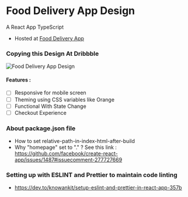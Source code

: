 # Food Delivery App Design

A React App TypeScript

- Hosted at [Food Delivery App](https://prakharporwal.github.io/Food-Delivery-App/)

### Copying this Design At Dribbble

![Food Delivery App Design](https://cdn.dribbble.com/users/3993860/screenshots/15082603/media/45fcddb997b63623c940600391d40e69.png)

#### Features :

- [ ] Responsive for mobile screen
- [ ] Theming using CSS variables like Orange
- [ ] Functional With State Change
- [ ] Checkout Experience

### About package.json file

- How to set relative-path-in-index-html-after-build
- Why "homepage" set to "." ?
  See this link : https://github.com/facebook/create-react-app/issues/1487#issuecomment-277727669

### Setting up with ESLINT and Prettier to maintain code linting

- https://dev.to/knowankit/setup-eslint-and-prettier-in-react-app-357b
